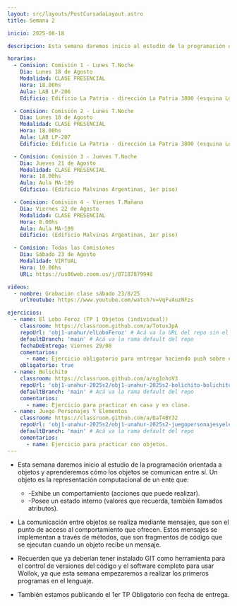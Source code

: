 ```yaml
---
layout: src/layouts/PostCursadaLayout.astro
title: Semana 2

inicio: 2025-08-18

descripcion: Esta semana daremos inicio al estudio de la programación orientada a objetos y aprenderemos cómo los objetos se comunican entre sí.

horarios:
  - Comision: Comisión 1 - Lunes T.Noche
    Dia: Lunes 18 de Agosto
    Modalidad: CLASE PRESENCIAL
    Hora: 18.00hs
    Aula: LAB LP-206
    Edificio: Edificio La Patria - dirección La Patria 3800 (esquina Los Toldos)

  - Comision: Comisión 2 - Lunes T.Noche
    Dia: Lunes 18 de Agosto
    Modalidad: CLASE PRESENCIAL
    Hora: 18.00hs
    Aula: LAB LP-207
    Edificio: Edificio La Patria - dirección La Patria 3800 (esquina Los Toldos)

  - Comision: Comisión 3 - Jueves T.Noche
    Dia: Jueves 21 de Agosto
    Modalidad: CLASE PRESENCIAL
    Hora: 18.00hs
    Aula: Aula MA-109
    Edificio: (Edificio Malvinas Argentinas, 1er piso)

  - Comision: Comisión 4 - Viernes T.Mañana
    Dia: Viernes 22 de Agosto
    Modalidad: CLASE PRESENCIAL
    Hora: 8.00hs
    Aula: Aula MA-109
    Edificio: (Edificio Malvinas Argentinas, 1er piso)

  - Comision: Todas las Comisiones
    Dia: Sábado 23 de Agosto
    Modalidad: VIRTUAL
    Hora: 10.00hs
    URL: https://us06web.zoom.us/j/87187879948

videos:
  - nombre: Grabación clase sábado 23/8/25
    urlYoutube: https://www.youtube.com/watch?v=VqFvAuzNFzs

ejercicios:
  - name: El Lobo Feroz (TP 1 Objetos (individual))
    classroom: https://classroom.github.com/a/TotuxJpA
    repoUrl: 'obj1-unahur/elLoboFeroz' # Acá va la URL del repo sin el "https://github.com/"
    defaultBranch: 'main' # Acá va la rama default del repo
    fechaDeEntrega: Viernes 29/08
    comentarios:
      - name: Ejercicio obligatorio para entregar haciendo push sobre el repositorio con la asignación correspondiente.
    obligatorio: true
  - name: Bolichito
    classroom: https://classroom.github.com/a/ng1ohoV3
    repoUrl: 'obj1-unahur-2025s2/obj1-unahur-2025s2-bolichito-bolichito' # Acá va la URL del repo sin el "https://github.com/"
    defaultBranch: 'main' # Acá va la rama default del repo
    comentarios:
      - name: Ejercicio para practicar en casa y en clase.
  - name: Juego Personajes Y Elementos
    classroom: https://classroom.github.com/a/DaT4BY32
    repoUrl: 'obj1-unahur-2025s2/obj1-unahur-2025s2-juegopersonajesyelementos-juegoPersonajesYElementos' # Acá va la URL del repo sin el "https://github.com/"
    defaultBranch: 'main' # Acá va la rama default del repo
    comentarios:
      - name: Ejercicio para practicar con objetos.
---
```


- Esta semana daremos inicio al estudio de la programación orientada a objetos y aprenderemos cómo los objetos se comunican entre sí. Un objeto es la representación computacional de un ente que:

  - -Exhibe un comportamiento (acciones que puede realizar).
  - -Posee un estado interno (valores que recuerda, también llamados atributos).

- La comunicación entre objetos se realiza mediante mensajes, que son el punto de acceso al comportamiento que ofrecen. Estos mensajes se implementan a través de métodos, que son fragmentos de código que se ejecutan cuando un objeto recibe un mensaje.

- Recuerden que ya deberían tener instalado GIT como herramienta para el control de versiones del código y el software completo para usar Wollok, ya que esta semana empezaremos a realizar los primeros programas en el lenguaje.

- También estamos publicando el 1er TP Obligatorio con fecha de entrega.
